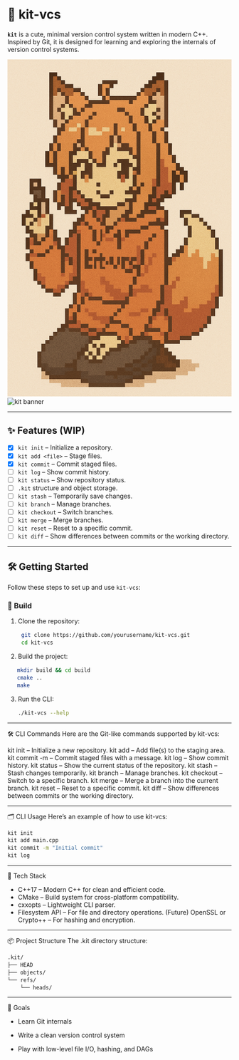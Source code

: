 # 🦊 kit-vcs

**`kit`** is a cute, minimal version control system written in modern C++. Inspired by Git, it is designed for learning and exploring the internals of version control systems.

![kit-vcs logo](assets/logo_pixel.png)
![kit banner](https://img.shields.io/badge/version-0.1.0-blue?style=flat-square)

---

## ✨ Features (WIP)

- [x] `kit init` – Initialize a repository.
- [x] `kit add <file>` – Stage files.
- [x] `kit commit` – Commit staged files.
- [ ] `kit log` – Show commit history.
- [ ] `kit status` – Show repository status.
- [ ] `.kit` structure and object storage.
- [ ] `kit stash` – Temporarily save changes.
- [ ] `kit branch` – Manage branches.
- [ ] `kit checkout` – Switch branches.
- [ ] `kit merge` – Merge branches.
- [ ] `kit reset` – Reset to a specific commit.
- [ ] `kit diff` – Show differences between commits or the working directory.

---

## 🛠 Getting Started

Follow these steps to set up and use `kit-vcs`:

### 🔧 Build

1. Clone the repository:
   ```bash
    git clone https://github.com/yourusername/kit-vcs.git
    cd kit-vcs
   ```

2. Build the project:
```bash
   mkdir build && cd build
   cmake ..
   make
```

3. Run the CLI:
   ```bash
   ./kit-vcs --help
   ```

---

🛠 CLI Commands
Here are the Git-like commands supported by kit-vcs:

kit init – Initialize a new repository.
kit add <file> – Add file(s) to the staging area.
kit commit -m <message> – Commit staged files with a message.
kit log – Show commit history.
kit status – Show the current status of the repository.
kit stash – Stash changes temporarily.
kit branch – Manage branches.
kit checkout <branch> – Switch to a specific branch.
kit merge <branch> – Merge a branch into the current branch.
kit reset <commit> – Reset to a specific commit.
kit diff – Show differences between commits or the working directory.

---

🗂 CLI Usage
Here’s an example of how to use kit-vcs:

```bash
kit init
kit add main.cpp
kit commit -m "Initial commit"
kit log
```

---
🧪 Tech Stack

- C++17 – Modern C++ for clean and efficient code.
- CMake – Build system for cross-platform compatibility.
- cxxopts – Lightweight CLI parser.
- Filesystem API – For file and directory operations.
(Future) OpenSSL or Crypto++ – For hashing and encryption.

---

📦 Project Structure
The .kit directory structure:

```bash
.kit/
├── HEAD
├── objects/
└── refs/
    └── heads/
```
---

👀 Goals

   -  Learn Git internals

   -  Write a clean version control system

   -  Play with low-level file I/O, hashing, and DAGs
